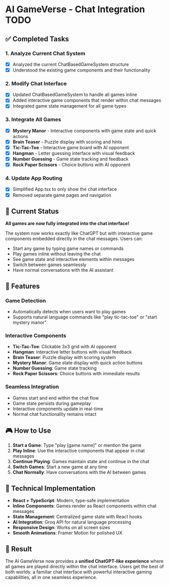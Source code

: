 # AI GameVerse - Chat Integration TODO

## ✅ Completed Tasks

### 1. Analyze Current Chat System
- [x] Analyzed the current ChatBasedGameSystem structure
- [x] Understood the existing game components and their functionality

### 2. Modify Chat Interface
- [x] Updated ChatBasedGameSystem to handle all games inline
- [x] Added interactive game components that render within chat messages
- [x] Integrated game state management for all game types

### 3. Integrate All Games
- [x] **Mystery Manor** - Interactive components with game state and quick actions
- [x] **Brain Teaser** - Puzzle display with scoring and hints
- [x] **Tic-Tac-Toe** - Interactive game board with AI opponent
- [x] **Hangman** - Letter guessing interface with visual feedback
- [x] **Number Guessing** - Game state tracking and feedback
- [x] **Rock Paper Scissors** - Choice buttons with AI opponent

### 4. Update App Routing
- [x] Simplified App.tsx to only show the chat interface
- [x] Removed separate game pages and navigation

## 🎯 Current Status

**All games are now fully integrated into the chat interface!** 

The system now works exactly like ChatGPT but with interactive game components embedded directly in the chat messages. Users can:

- Start any game by typing game names or commands
- Play games inline without leaving the chat
- See game state and interactive elements within messages
- Switch between games seamlessly
- Have normal conversations with the AI assistant

## 🚀 Features

### Game Detection
- Automatically detects when users want to play games
- Supports natural language commands like "play tic-tac-toe" or "start mystery manor"

### Interactive Components
- **Tic-Tac-Toe**: Clickable 3x3 grid with AI opponent
- **Hangman**: Interactive letter buttons with visual feedback
- **Brain Teaser**: Puzzle display with scoring system
- **Mystery Manor**: Game state display with quick action buttons
- **Number Guessing**: Game state tracking
- **Rock Paper Scissors**: Choice buttons with immediate results

### Seamless Integration
- Games start and end within the chat flow
- Game state persists during gameplay
- Interactive components update in real-time
- Normal chat functionality remains intact

## 🎮 How to Use

1. **Start a Game**: Type "play [game name]" or mention the game
2. **Play Inline**: Use the interactive components that appear in chat messages
3. **Continue Playing**: Games maintain state and continue in the chat
4. **Switch Games**: Start a new game at any time
5. **Chat Normally**: Have conversations with the AI between games

## 🔧 Technical Implementation

- **React + TypeScript**: Modern, type-safe implementation
- **Inline Components**: Games render as React components within chat messages
- **State Management**: Centralized game state with React hooks
- **AI Integration**: Groq API for natural language processing
- **Responsive Design**: Works on all screen sizes
- **Smooth Animations**: Framer Motion for polished UX

## 🎉 Result

The AI GameVerse now provides a **unified ChatGPT-like experience** where all games are played directly within the chat interface. Users get the best of both worlds: a familiar chat interface with powerful interactive gaming capabilities, all in one seamless experience.
